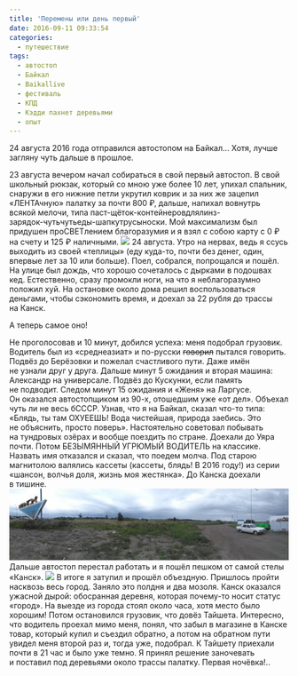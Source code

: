 ```yaml
---
title: 'Перемены или день первый'
date: 2016-09-11 09:33:54
categories:
  - путешествие
tags:
  - автостоп
  - Байкал
  - Baikallive
  - фестиваль
  - КПД
  - Кэдди пахнет деревьями
  - опыт
---
```


24 августа 2016 года отправился автостопом на&nbsp;Байкал&hellip; Хотя, лучше загляну чуть дальше
в&nbsp;прошлое.

23 августа вечером начал собираться в&nbsp;свой первый автостоп. В&nbsp;свой школьный рюкзак,
который со&nbsp;мною уже более 10 лет, упихал спальник, снаружи в&nbsp;его нижние петли укрутил
коврик и&nbsp;за&nbsp;них&nbsp;же зацепил &laquo;ЛЕНТАчную&raquo; палатку за&nbsp;почти 800 &#8381;,
дальше, напихал вовнутрь всякой мелочи, типа
паст-щёток-контейнеровдлялинз-<nobr>зарядок-чутьчутьеды-шапкутрусыноски</nobr>. Мой максимализм был
придушен проСВЕТлением благоразумия и&nbsp;я&nbsp;взял с&nbsp;собою карту с&nbsp;0 &#8381;
на&nbsp;счету и&nbsp;125 &#8381; наличными.
![](../../assets/images/2016-09-11-pieriemieny-ili-dien'-piervyi/IMG_20160903_071525.jpg) 24
августа. Утро на&nbsp;нервах, ведь я&nbsp;ссусь выходить из&nbsp;своей &laquo;теплицы&raquo; (еду
<nobr>куда-то</nobr>, почти без денег, один, впервые лет за&nbsp;10 или больше). Поел, собрался,
попрощался и&nbsp;пошёл. На&nbsp;улице был дождь, что хорошо сочеталось с&nbsp;дырками
в&nbsp;подошвах кед. Естественно, сразу промокли ноги, на&nbsp;что я&nbsp;неблагоразумно положил
хуй. На&nbsp;остановке около дома решил воспользоваться деньгами, чтобы сэкономить время,
и&nbsp;доехал за&nbsp;22&nbsp;рубля до&nbsp;трассы на&nbsp;Канск.

А&nbsp;теперь самое оно!

Не&nbsp;проголосовав и&nbsp;10&nbsp;минут, добился успеха: меня подобрал грузовик. Водитель был
из&nbsp;&laquo;среднеазиат&raquo; и&nbsp;<nobr>по-русски</nobr> <del>говорил</del> пытался говорить.
Подвёз до&nbsp;Берёзовки и&nbsp;пожелал счастливого пути. Даже имён не&nbsp;узнали&nbsp;друг
у&nbsp;друга. Дальше минут 5 ожидания и&nbsp;вторая машина: Александр на&nbsp;универсале. Подвёз
до&nbsp;Кускунки, если память не&nbsp;подводит. Следом минут 15 ожидания и&nbsp;&laquo;Женя&raquo;
на&nbsp;Ларгусе. Он&nbsp;оказался автостопщиком из&nbsp;<nobr>90-х</nobr>, отошедшим уже
&laquo;от&nbsp;дел&raquo;. Объехал чуть&nbsp;ли не&nbsp;весь бСССР. Узнав, что
я&nbsp;на&nbsp;Байкал, сказал <nobr>что-то</nobr> типа: &laquo;Блядь, ты&nbsp;там ОХУЕЕШЬ! Вода
чистейшая, природа заебись. Это не&nbsp;объяснить, просто поверь&raquo;. Настоятельно советовал
побывать на&nbsp;тундровых озёрах и&nbsp;вообще поездить по&nbsp;стране. Доехали до&nbsp;Уяра почти.
Потом БЕЗЫМЯННЫЙ УГРЮМЫЙ ВОДИТЕЛЬ на&nbsp;классике. Назвать имя отказался и&nbsp;сказал, что поедем
молча. Под старою магнитолою валялись кассеты (кассеты, блядь! В&nbsp;2016 году!) из&nbsp;серии
&laquo;шансон, волчья доля, жизнь моя жестянка&raquo;. До&nbsp;Канска доехали в&nbsp;тишине.
![](../../assets/images/2016-09-11-pieriemieny-ili-dien'-piervyi/PANO_20160824_125025.jpg) Дальше
автостоп перестал работать и&nbsp;я&nbsp;пошёл пешком от&nbsp;самой стелы &laquo;Канск&raquo;.
![](../../assets/images/2016-09-11-pieriemieny-ili-dien'-piervyi/IMG_20160824_130634.jpg)
В&nbsp;итоге я&nbsp;затупил и&nbsp;прошёл объездную. Пришлось пройти насквозь весь город. Заняло это
полдня и&nbsp;два мозоля. Канск оказался ужасной дырой: обосранная деревня, которая
<nobr>почему-то</nobr> носит статус &laquo;город&raquo;. На&nbsp;выезде из&nbsp;города стоял около
часа, хотя место было хорошим! Потом остановился грузовик, что довёз Тайшета. Интересно, что
водитель проехал мимо меня, понял, что забыл в&nbsp;магазине в&nbsp;Канске товар, который купил
и&nbsp;съездил обратно, а&nbsp;потом на&nbsp;обратном пути увидел меня второй раз и, тогда уже,
подобрал. К&nbsp;Тайшету приехали почти в&nbsp;21 час и&nbsp;было уже темно. Я&nbsp;принял решение
заночевать и&nbsp;поставил под деревьями около трассы палатку. Первая ночёвка!..
